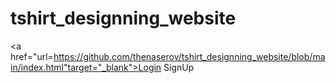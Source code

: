 ﻿# tshirt_designning_website

<a href="url=https://github.com/thenaserov/tshirt_designning_website/blob/main/index.html"target="_blank">Login SignUp</a>
